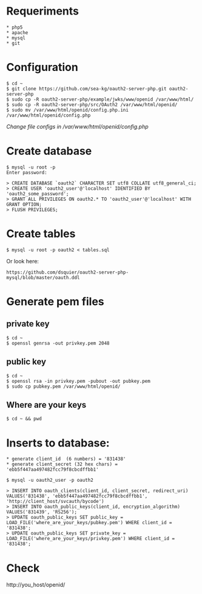 # Requeriments

	* php5
	* apache
	* mysql
	* git
	
# Configuration

	$ cd ~
	$ git clone https://github.com/sea-kg/oauth2-server-php.git oauth2-server-php
	$ sudo cp -R oauth2-server-php/example/jwks/www/openid /var/www/html/
	$ sudo cp -R oauth2-server-php/src/OAuth2 /var/www/html/openid/
	$ sudo mv /var/www/html/openid/config.php.ini /var/www/html/openid/config.php

*Change file configs in /var/www/html/openid/config.php*

# Create database 

	$ mysql -u root -p
	Enter password: 

	> CREATE DATABASE `oauth2` CHARACTER SET utf8 COLLATE utf8_general_ci;
	> CREATE USER 'oauth2_user'@'localhost' IDENTIFIED BY 'oauth2_some_password';
	> GRANT ALL PRIVILEGES ON oauth2.* TO 'oauth2_user'@'localhost' WITH GRANT OPTION;
	> FLUSH PRIVILEGES;

# Create tables

	$ mysql -u root -p oauth2 < tables.sql

Or look here:

	https://github.com/dsquier/oauth2-server-php-mysql/blob/master/oauth.ddl

# Generate pem files

## private key

	$ cd ~
	$ openssl genrsa -out privkey.pem 2048

## public key

	$ cd ~
	$ openssl rsa -in privkey.pem -pubout -out pubkey.pem
	$ sudo cp pubkey.pem /var/www/html/openid/

## Where are your keys
	
	$ cd ~ && pwd

# Inserts to database:

	* generate client_id  (6 numbers) = '831438'
	* generate client_secret (32 hex chars) = 'ebb5f447aa497482fcc79f8cbcdffbb1'
	
	$ mysql -u oauth2_user -p oauth2

	> INSERT INTO oauth_clients(client_id, client_secret, redirect_uri) VALUES('831438', 'ebb5f447aa497482fcc79f8cbcdffbb1', 'http://client_host/svcauth/bycode')
	> INSERT INTO oauth_public_keys(client_id, encryption_algorithm) VALUES('831439', 'RS256');
	> UPDATE oauth_public_keys SET public_key = LOAD_FILE('where_are_your_keys/pubkey.pem') WHERE client_id = '831438';
	> UPDATE oauth_public_keys SET private_key = LOAD_FILE('where_are_your_keys/privkey.pem') WHERE client_id = '831438';

# Check

http://you_host/openid/


